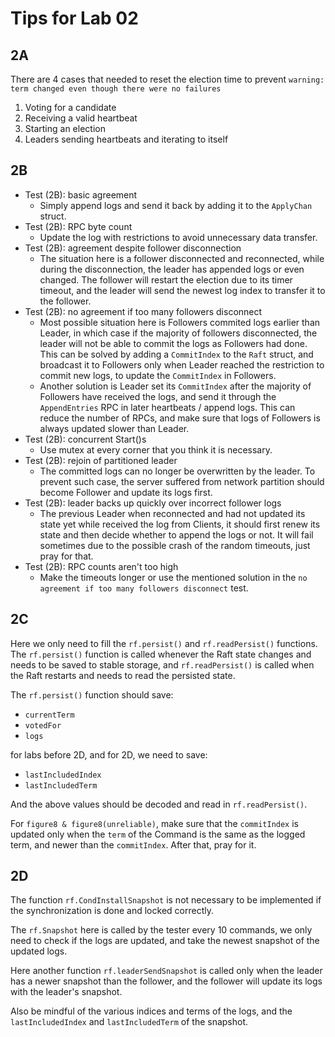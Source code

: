 # Tips for Lab 02

## 2A

There are 4 cases that needed to reset the election time to prevent `warning: term changed even though there were no failures`

1. Voting for a candidate
2. Receiving a valid heartbeat
3. Starting an election
4. Leaders sending heartbeats and iterating to itself

## 2B

- Test (2B): basic agreement
  - Simply append logs and send it back by adding it to the `ApplyChan` struct.
- Test (2B): RPC byte count
  - Update the log with restrictions to avoid unnecessary data transfer.
- Test (2B): agreement despite follower disconnection
  - The situation here is a follower disconnected and reconnected, while during the disconnection, the leader has appended logs or even changed. The follower will restart the election due to its timer timeout, and the leader will send the newest log index to transfer it to the follower.
- Test (2B): no agreement if too many followers disconnect
  - Most possible situation here is Followers commited logs earlier than Leader, in which case if the majority of followers disconnected, the leader will not be able to commit the logs as Followers had done. This can be solved by adding a `CommitIndex` to the `Raft` struct, and broadcast it to Followers only when Leader reached the restriction to commit new logs, to update the `CommitIndex` in Followers.
  - Another solution is Leader set its `CommitIndex` after the majority of Followers have received the logs, and send it through the `AppendEntries` RPC in later heartbeats / append logs. This can reduce the number of RPCs, and make sure that logs of Followers is always updated slower than Leader.
- Test (2B): concurrent Start()s
  - Use mutex at every corner that you think it is necessary.
- Test (2B): rejoin of partitioned leader
  - The committed logs can no longer be overwritten by the leader. To prevent such case, the server suffered from network partition should become Follower and update its logs first.
- Test (2B): leader backs up quickly over incorrect follower logs
  - The previous Leader when reconnected and had not updated its state yet while received the log from Clients, it should first renew its state and then decide whether to append the logs or not. It will fail sometimes due to the possible crash of the random timeouts, just pray for that.
- Test (2B): RPC counts aren't too high
  - Make the timeouts longer or use the mentioned solution in the `no agreement if too many followers disconnect` test.

## 2C

Here we only need to fill the `rf.persist()` and `rf.readPersist()` functions. The `rf.persist()` function is called whenever the Raft state changes and needs to be saved to stable storage, and `rf.readPersist()` is called when the Raft restarts and needs to read the persisted state.

The `rf.persist()` function should save:

- `currentTerm`
- `votedFor`
- `logs`

for labs before 2D, and for 2D, we need to save:

- `lastIncludedIndex`
- `lastIncludedTerm`

And the above values should be decoded and read in `rf.readPersist()`.

For `figure8 & figure8(unreliable)`, make sure that the `commitIndex` is updated only when the `term` of the Command is the same as the logged term, and newer than the `commitIndex`. After that, pray for it.

## 2D

The function `rf.CondInstallSnapshot` is not necessary to be implemented if the synchronization is done and locked correctly.

The `rf.Snapshot` here is called by the tester every 10 commands, we only need to check if the logs are updated, and take the newest snapshot of the updated logs.

Here another function `rf.leaderSendSnapshot` is called only when the leader has a newer snapshot than the follower, and the follower will update its logs with the leader's snapshot.

Also be mindful of the various indices and terms of the logs, and the `lastIncludedIndex` and `lastIncludedTerm` of the snapshot.
